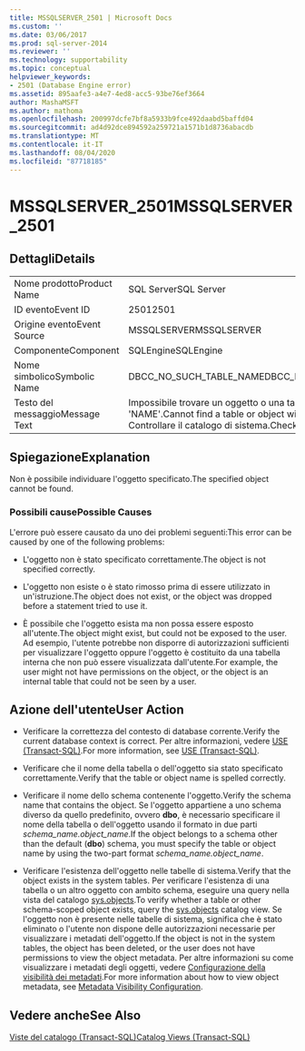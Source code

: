 ```yaml
---
title: MSSQLSERVER_2501 | Microsoft Docs
ms.custom: ''
ms.date: 03/06/2017
ms.prod: sql-server-2014
ms.reviewer: ''
ms.technology: supportability
ms.topic: conceptual
helpviewer_keywords:
- 2501 (Database Engine error)
ms.assetid: 895aafe3-a4e7-4ed8-acc5-93be76ef3664
author: MashaMSFT
ms.author: mathoma
ms.openlocfilehash: 200997dcfe7bf8a5933b9fce492daabd5baffd04
ms.sourcegitcommit: ad4d92dce894592a259721a1571b1d8736abacdb
ms.translationtype: MT
ms.contentlocale: it-IT
ms.lasthandoff: 08/04/2020
ms.locfileid: "87718185"
---
```

# <a name="mssqlserver_2501"></a><span data-ttu-id="0956d-102">MSSQLSERVER_2501</span><span class="sxs-lookup"><span data-stu-id="0956d-102">MSSQLSERVER_2501</span></span>
    
## <a name="details"></a><span data-ttu-id="0956d-103">Dettagli</span><span class="sxs-lookup"><span data-stu-id="0956d-103">Details</span></span>  
  
|||  
|-|-|  
|<span data-ttu-id="0956d-104">Nome prodotto</span><span class="sxs-lookup"><span data-stu-id="0956d-104">Product Name</span></span>|<span data-ttu-id="0956d-105">SQL Server</span><span class="sxs-lookup"><span data-stu-id="0956d-105">SQL Server</span></span>|  
|<span data-ttu-id="0956d-106">ID evento</span><span class="sxs-lookup"><span data-stu-id="0956d-106">Event ID</span></span>|<span data-ttu-id="0956d-107">2501</span><span class="sxs-lookup"><span data-stu-id="0956d-107">2501</span></span>|  
|<span data-ttu-id="0956d-108">Origine evento</span><span class="sxs-lookup"><span data-stu-id="0956d-108">Event Source</span></span>|<span data-ttu-id="0956d-109">MSSQLSERVER</span><span class="sxs-lookup"><span data-stu-id="0956d-109">MSSQLSERVER</span></span>|  
|<span data-ttu-id="0956d-110">Componente</span><span class="sxs-lookup"><span data-stu-id="0956d-110">Component</span></span>|<span data-ttu-id="0956d-111">SQLEngine</span><span class="sxs-lookup"><span data-stu-id="0956d-111">SQLEngine</span></span>|  
|<span data-ttu-id="0956d-112">Nome simbolico</span><span class="sxs-lookup"><span data-stu-id="0956d-112">Symbolic Name</span></span>|<span data-ttu-id="0956d-113">DBCC_NO_SUCH_TABLE_NAME</span><span class="sxs-lookup"><span data-stu-id="0956d-113">DBCC_NO_SUCH_TABLE_NAME</span></span>|  
|<span data-ttu-id="0956d-114">Testo del messaggio</span><span class="sxs-lookup"><span data-stu-id="0956d-114">Message Text</span></span>|<span data-ttu-id="0956d-115">Impossibile trovare un oggetto o una tabella con il nome 'NAME'.</span><span class="sxs-lookup"><span data-stu-id="0956d-115">Cannot find a table or object with the name 'NAME'.</span></span> <span data-ttu-id="0956d-116">Controllare il catalogo di sistema.</span><span class="sxs-lookup"><span data-stu-id="0956d-116">Check the system catalog.</span></span>|  
  
## <a name="explanation"></a><span data-ttu-id="0956d-117">Spiegazione</span><span class="sxs-lookup"><span data-stu-id="0956d-117">Explanation</span></span>  
 <span data-ttu-id="0956d-118">Non è possibile individuare l'oggetto specificato.</span><span class="sxs-lookup"><span data-stu-id="0956d-118">The specified object cannot be found.</span></span>  
  
### <a name="possible-causes"></a><span data-ttu-id="0956d-119">Possibili cause</span><span class="sxs-lookup"><span data-stu-id="0956d-119">Possible Causes</span></span>  
 <span data-ttu-id="0956d-120">L'errore può essere causato da uno dei problemi seguenti:</span><span class="sxs-lookup"><span data-stu-id="0956d-120">This error can be caused by one of the following problems:</span></span>  
  
-   <span data-ttu-id="0956d-121">L'oggetto non è stato specificato correttamente.</span><span class="sxs-lookup"><span data-stu-id="0956d-121">The object is not specified correctly.</span></span>  
  
-   <span data-ttu-id="0956d-122">L'oggetto non esiste o è stato rimosso prima di essere utilizzato in un'istruzione.</span><span class="sxs-lookup"><span data-stu-id="0956d-122">The object does not exist, or the object was dropped before a statement tried to use it.</span></span>  
  
-   <span data-ttu-id="0956d-123">È possibile che l'oggetto esista ma non possa essere esposto all'utente.</span><span class="sxs-lookup"><span data-stu-id="0956d-123">The object might exist, but could not be exposed to the user.</span></span> <span data-ttu-id="0956d-124">Ad esempio, l'utente potrebbe non disporre di autorizzazioni sufficienti per visualizzare l'oggetto oppure l'oggetto è costituito da una tabella interna che non può essere visualizzata dall'utente.</span><span class="sxs-lookup"><span data-stu-id="0956d-124">For example, the user might not have permissions on the object, or the object is an internal table that could not be seen by a user.</span></span>  
  
## <a name="user-action"></a><span data-ttu-id="0956d-125">Azione dell'utente</span><span class="sxs-lookup"><span data-stu-id="0956d-125">User Action</span></span>  
  
-   <span data-ttu-id="0956d-126">Verificare la correttezza del contesto di database corrente.</span><span class="sxs-lookup"><span data-stu-id="0956d-126">Verify the current database context is correct.</span></span> <span data-ttu-id="0956d-127">Per altre informazioni, vedere [USE &#40;Transact-SQL&#41;](/sql/t-sql/language-elements/use-transact-sql).</span><span class="sxs-lookup"><span data-stu-id="0956d-127">For more information, see [USE &#40;Transact-SQL&#41;](/sql/t-sql/language-elements/use-transact-sql).</span></span>  
  
-   <span data-ttu-id="0956d-128">Verificare che il nome della tabella o dell'oggetto sia stato specificato correttamente.</span><span class="sxs-lookup"><span data-stu-id="0956d-128">Verify that the table or object name is spelled correctly.</span></span>  
  
-   <span data-ttu-id="0956d-129">Verificare il nome dello schema contenente l'oggetto.</span><span class="sxs-lookup"><span data-stu-id="0956d-129">Verify the schema name that contains the object.</span></span> <span data-ttu-id="0956d-130">Se l'oggetto appartiene a uno schema diverso da quello predefinito, ovvero **dbo**, è necessario specificare il nome della tabella o dell'oggetto usando il formato in due parti *schema_name.object_name*.</span><span class="sxs-lookup"><span data-stu-id="0956d-130">If the object belongs to a schema other than the default (**dbo**) schema, you must specify the table or object name by using the two-part format *schema_name.object_name*.</span></span>  
  
-   <span data-ttu-id="0956d-131">Verificare l'esistenza dell'oggetto nelle tabelle di sistema.</span><span class="sxs-lookup"><span data-stu-id="0956d-131">Verify that the object exists in the system tables.</span></span> <span data-ttu-id="0956d-132">Per verificare l'esistenza di una tabella o un altro oggetto con ambito schema, eseguire una query nella vista del catalogo [sys.objects](/sql/relational-databases/system-catalog-views/sys-objects-transact-sql).</span><span class="sxs-lookup"><span data-stu-id="0956d-132">To verify whether a table or other schema-scoped object exists, query the [sys.objects](/sql/relational-databases/system-catalog-views/sys-objects-transact-sql) catalog view.</span></span> <span data-ttu-id="0956d-133">Se l'oggetto non è presente nelle tabelle di sistema, significa che è stato eliminato o l'utente non dispone delle autorizzazioni necessarie per visualizzare i metadati dell'oggetto.</span><span class="sxs-lookup"><span data-stu-id="0956d-133">If the object is not in the system tables, the object has been deleted, or the user does not have permissions to view the object metadata.</span></span> <span data-ttu-id="0956d-134">Per altre informazioni su come visualizzare i metadati degli oggetti, vedere [Configurazione della visibilità dei metadati](../security/metadata-visibility-configuration.md).</span><span class="sxs-lookup"><span data-stu-id="0956d-134">For more information about how to view object metadata, see [Metadata Visibility Configuration](../security/metadata-visibility-configuration.md).</span></span>  
  
## <a name="see-also"></a><span data-ttu-id="0956d-135">Vedere anche</span><span class="sxs-lookup"><span data-stu-id="0956d-135">See Also</span></span>  
 [<span data-ttu-id="0956d-136">Viste del catalogo &#40;Transact-SQL&#41;</span><span class="sxs-lookup"><span data-stu-id="0956d-136">Catalog Views &#40;Transact-SQL&#41;</span></span>](/sql/relational-databases/system-catalog-views/catalog-views-transact-sql)  
  
  
